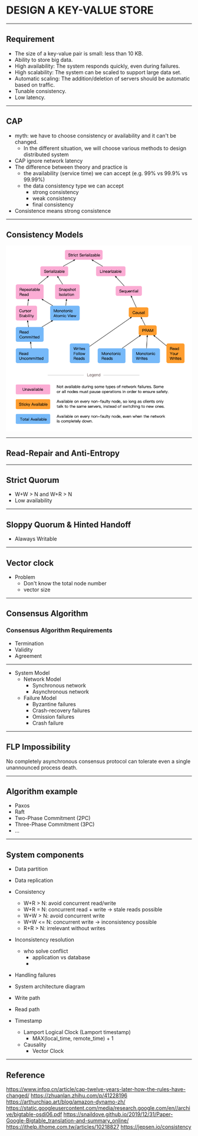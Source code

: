 # DESIGN A KEY-VALUE STORE

---

## Requirement

- The size of a key-value pair is small: less than 10 KB.
- Ability to store big data.
- High availability: The system responds quickly, even during failures.
- High scalability: The system can be scaled to support large data set.
- Automatic scaling: The addition/deletion of servers should be automatic based on traffic. 
- Tunable consistency.
-  Low latency.

---

## CAP
- myth: we have to choose consistency or availability and it can't be changed.
    - In the different situation, we will choose various methods to design distributed system 
- CAP ignore network latency
- The difference between theory and practice is 
  - the availability (service time) we can accept (e.g. 99% vs 99.9% vs 99.99%)
  - the data consistency type we can accept
    - strong consistency
    - weak consistency
    - final consistency
- Consistence means strong consistence

---

## Consistency Models

![consistency_model](./consistency_model.png)

---

## Read-Repair and Anti-Entropy


---

## Strict Quorum

- W+W > N and W+R > N
- Low availability

---

## Sloppy Quorum & Hinted Handoff

- Alaways Writable

---

## Vector clock
- Problem
  - Don't know the total node number
  - vector size

---

## Consensus Algorithm
### Consensus Algorithm Requirements
- Termination
- Validity
- Agreement

---

- System Model
  - Network Model
    - Synchronous network
    - Asynchronous network
  - Failure Model
    - Byzantine failures
    - Crash-recovery failures
    - Omission failures
    - Crash failure

---
## FLP Impossibility
No completely asynchronous consensus protocol can tolerate even a single unannounced process death. 

---

## Algorithm example
- Paxos
- Raft
- Two-Phase Commitment (2PC)
- Three-Phase Commitment (3PC)
- ...

---
## System components
- Data partition
- Data replication
- Consistency
  - W+R > N: avoid concurrent read/write
  - W+R = N: concurrent read + write -> stale reads possible
  - W+W > N: avoid concurrent write
  - W+W <= N: concurrent write -> inconsistency possible
  - R+R > N: irrelevant without writes
- Inconsistency resolution
  - who solve conflict
    - application vs database
    - 
- Handling failures

- System architecture diagram
- Write path
- Read path
- Timestamp
  - Lamport Logical Clock (Lamport timestamp)
    - MAX(local_time, remote_time) + 1
  - Causality
    - Vector Clock

---

## Reference
https://www.infoq.cn/article/cap-twelve-years-later-how-the-rules-have-changed/
https://zhuanlan.zhihu.com/p/41228196
https://arthurchiao.art/blog/amazon-dynamo-zh/
https://static.googleusercontent.com/media/research.google.com/en//archive/bigtable-osdi06.pdf
https://snaildove.github.io/2019/12/31/Paper-Google-Bigtable_translation-and-summary_online/
https://ithelp.ithome.com.tw/articles/10218827
https://jepsen.io/consistency
